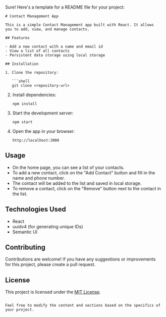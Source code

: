 Sure! Here's a template for a README file for your project:

```
# Contact Management App

This is a simple Contact Management app built with React. It allows you to add, view, and manage contacts.

## Features

- Add a new contact with a name and email id
- View a list of all contacts
- Persistent data storage using local storage

## Installation

1. Clone the repository:

   ```shell
   git clone <repository-url>
   ```

2. Install dependencies:

   ```shell
   npm install
   ```

3. Start the development server:

   ```shell
   npm start
   ```

4. Open the app in your browser:

   ```
   http://localhost:3000
   ```

## Usage

- On the home page, you can see a list of your contacts.
- To add a new contact, click on the "Add Contact" button and fill in the name and phone number.
- The contact will be added to the list and saved in local storage.
- To remove a contact, click on the "Remove" button next to the contact in the list.

## Technologies Used

- React
- uuidv4 (for generating unique IDs)
- Semantic UI

## Contributing

Contributions are welcome! If you have any suggestions or improvements for this project, please create a pull request.

## License

This project is licensed under the [MIT License](LICENSE).

```

Feel free to modify the content and sections based on the specifics of your project.
